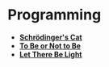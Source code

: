 # Programming

- [**Schrödinger's Cat**](connectivity.md)
- [**To Be or Not to Be**](complexity.md)
- [**Let There Be Light**](cognition.md)
